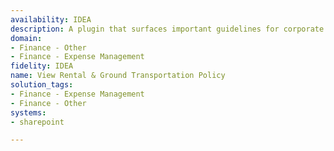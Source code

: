 ```yaml
---
availability: IDEA
description: A plugin that surfaces important guidelines for corporate travel.
domain:
- Finance - Other
- Finance - Expense Management
fidelity: IDEA
name: View Rental & Ground Transportation Policy
solution_tags:
- Finance - Expense Management
- Finance - Other
systems:
- sharepoint

---
```

